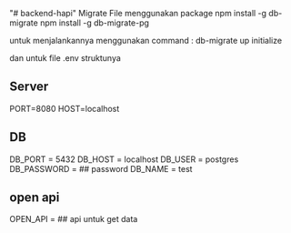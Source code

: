 "# backend-hapi" 
Migrate File menggunakan package 
npm install -g db-migrate
npm install -g db-migrate-pg

untuk menjalankannya menggunakan command : db-migrate up initialize

dan untuk file .env
struktunya 

## Server
PORT=8080
HOST=localhost

## DB 
DB_PORT = 5432
DB_HOST = localhost
DB_USER = postgres
DB_PASSWORD =  ## password
DB_NAME = test

## open api 
OPEN_API = ## api untuk get data
